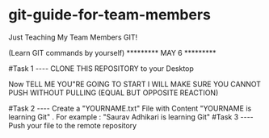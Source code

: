 # git-guide-for-team-members
Just Teaching My Team Members GIT! 

(Learn GIT commands by yourself)
********* MAY 6 *********

#Task 1 ---- CLONE THIS REPOSITORY to your Desktop

Now TELL ME YOU"RE GOING TO START I WILL MAKE SURE YOU CANNOT PUSH WITHOUT PULLING (EQUAL BUT OPPOSITE REACTION)

#Task 2 ---- Create a "YOURNAME.txt" File with Content "YOURNAME is learning Git" . For example : "Saurav Adhikari is learning Git"
#Task 3 ---- Push your file to the remote repository 

